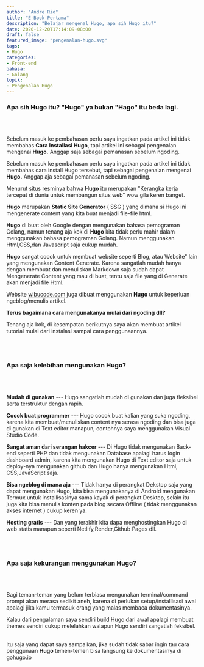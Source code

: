 ```yaml
---
author: "Andre Rio"
title: "E-Book Pertama"
description: "Belajar mengenal Hugo, apa sih Hugo itu?"
date: 2020-12-20T17:14:09+08:00
draft: false
featured_image: "pengenalan-hugo.svg"
tags: 
- Hugo
categories:
- Front-end
bahasa:
- Golang
topik:
- Pengenalan Hugo
---
```


### Apa sih Hugo itu? **"Hugo"** ya bukan **"Hago"** itu beda lagi.
\
<br/>

Sebelum masuk ke pembahasan perlu saya ingatkan pada artikel ini tidak membahas **Cara Installasi Hugo**, tapi artikel ini sebagai pengenalan mengenai **Hugo.** Anggap saja sebagai pemanasan sebelum ngoding.

Sebelum masuk ke pembahasan perlu saya ingatkan pada artikel ini tidak membahas cara install Hugo tersebut, tapi sebagai pengenalan mengenai **Hugo.** Anggap aja sebagai pemanasan sebelum ngoding.

Menurut situs resminya bahwa **Hugo** itu merupakan "Kerangka kerja tercepat di dunia untuk membangun situs web" wow gila keren banget.

**Hugo** merupakan **Static Site Generator** ( SSG ) yang dimana si Hugo ini mengenerate content yang kita buat menjadi file-file html.

**Hugo** di buat oleh Google dengan mengunakan bahasa pemograman Golang, namun tenang aja kok di **Hugo** kita tidak perlu mahir dalam menggunakan bahasa pemograman Golang. Namun menggunakan Html,CSS,dan Javascript saja cukup mudah.

**Hugo** sangat cocok untuk membuat website seperti Blog, atau Website" lain yang mengunakan Content Generate. Karena sangatlah mudah hanya dengan membuat dan menuliskan Markdown saja sudah dapat Mengenerate Content yang mau di buat, tentu saja file yang di Generate akan menjadi file Html.

Website [wibucode.com](https://wibucode.com) juga dibuat menggunakan **Hugo** untuk keperluan ngeblog/menulis artikel.

**Terus bagaimana cara mengunakanya mulai dari ngoding dll?**

Tenang aja kok, di kesempatan berikutnya saya akan membuat artikel tutorial mulai dari instalasi sampai cara penggunaannya.

\
<br/>

### Apa saja kelebihan mengunakan Hugo?
\
<br/>

**Mudah di gunakan**
--- Hugo sangatlah mudah di gunakan dan juga fleksibel serta terstruktur dengan rapih.

**Cocok buat programmer**
--- Hugo cocok buat kalian yang suka ngoding, karena kita membuat/menuliskan content nya serasa ngoding dan bisa juga di gunakan di Text editor manapun, contohnya saya menggunakan Visual Studio Code.

**Sangat aman dari serangan hakcer**
--- Di Hugo tidak mengunakan Back-end seperti PHP dan tidak mengunakan Database apalagi harus login dashboard admin, karena kita mengunakan Hugo di Text editor saja untuk deploy-nya mengunakan github dan Hugo hanya mengunakan Html, CSS,JavaScript saja.

**Bisa ngeblog di mana aja**
--- Tidak hanya di perangkat Dekstop saja yang dapat mengunakan Hugo, kita bisa mengunakanya di Android mengunakan Termux untuk installisasinya sama kayak di perangkat Desktop, selain itu juga kita bisa menulis konten pada blog secara Offline ( tidak menggunakan akses internet ) cukup keren ya.

**Hosting gratis**
--- Dan yang terakhir kita dapa menghostingkan Hugo di web statis manapun seperti Netlify,Render,Github Pages dll.

\
<br/>

### Apa saja kekurangan menggunakan Hugo?
\
<br/>

Bagi teman-teman yang belum terbiasa mengunakan terminal/command prompt akan merasa sedikit aneh, karena di perlukan setup/installisasi awal apalagi jika kamu termasuk orang yang malas membaca dokumentasinya.

Kalau dari pengalaman saya sendiri build Hugo dari awal apalagi membuat themes sendiri cukup melelahkan walapun Hugo sendiri sangatlah feksibel.
\
<br/>

Itu saja yang dapat saya sampaikan, jika sudah tidak sabar ingin tau cara penggunaan **Hugo** temen-temen bisa langsung ke dokumentasinya di [gohugo.io](https://gohugo.io/)